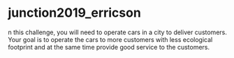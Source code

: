 # junction2019_erricson
n this challenge, you will need to operate cars in a city to deliver customers. Your goal is to operate the cars to more customers with less ecological footprint and at the same time provide good service to the customers.
